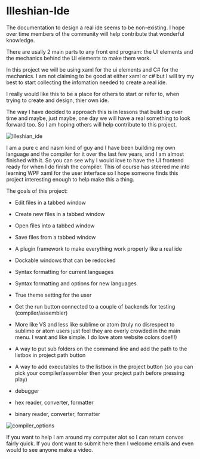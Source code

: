 # Illeshian-Ide

The documentation to design a real ide seems to be non-existing. I hope over time members of the community will help contribute that wonderful knowledge.

There are usally 2 main parts to any front end program:   the UI elements and the mechanics behind the UI elements to make them work. 

In this project we will be using xaml for the ui elements and C# for the mechanics. I am not claiming to be good at either xaml or c# but I will try my best to start collecting the infomation needed to create a real ide. 

I really would like this to be a place for others to start or refer to, when trying to create and design, thier own ide. 

The way I have decided to approach this is in lessons that build up over time and maybe, just maybe, one day we will have a real something to look forward too. So I am hoping others will help contribute to this project. 



![Illeshian_ide](https://github.com/ravenleeblack/Illeshian-Ide/assets/76606152/59f95599-8e48-4abe-a98e-481588dc6ae5)


I am a pure c and nasm kind of guy and I have been building my own language and the compiler for it over the last few years, and I am almost finished with it. So you can see why I would love to have the UI frontend ready for when I do finish the compiler. This of course has steered me into learning WPF xaml for the user interface so I hope someone finds this project interesting enough to help make this a thing.



The goals of this project:

- Edit files in a tabbed window
- Create new files in a tabbed window
- Open files into a tabbed window
- Save files from a tabbed window
- A plugin framework to make everything work properly like a real ide
- Dockable windows that can be redocked
- Syntax formatting for current languages
- Syntax formatting and options for new languages
- True theme setting for the user
- Get the run button connected to a couple of backends for testing (compiler/assembler)
- More like VS and less like sublime or atom  (truly no disrespect to sublime or atom users just feel they are overly crowded in the main menu. I want and like simple. I do love atom website colors doe!!!)
- A way to put sub folders on the command line and add the path to the listbox in project path button
- A way to add executables to the listbox in the project button  (so you can pick your compiler/assembler then your project path before pressing play)

- debugger
- hex reader, converter, formatter
- binary reader, converter, formatter

![compiler_options](https://github.com/ravenleeblack/Illeshian-Ide/assets/76606152/aedea48b-15cb-4834-8d80-f31305f03432)


If you want to help I am around my computer alot so I can return convos fairly quick. If you dont want to submit here then I welcome emails and even would to see anyone make a video.
